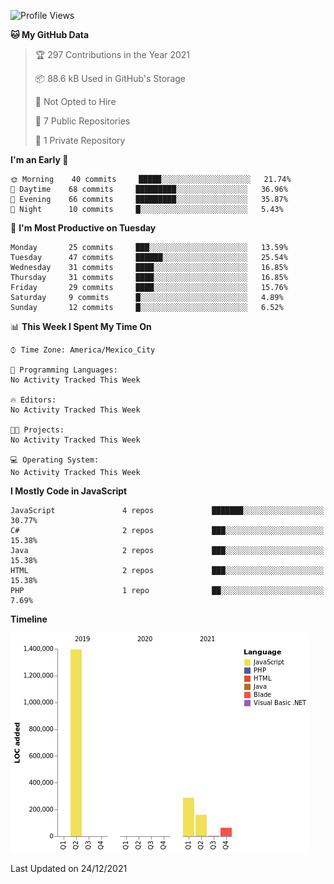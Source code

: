 <!--START_SECTION:waka-->
![Profile Views](http://img.shields.io/badge/Profile%20Views-0-blue)

**🐱 My GitHub Data** 

> 🏆 297 Contributions in the Year 2021
 > 
> 📦 88.6 kB Used in GitHub's Storage 
 > 
> 🚫 Not Opted to Hire
 > 
> 📜 7 Public Repositories 
 > 
> 🔑 1 Private Repository 
 > 
**I'm an Early 🐤** 

```text
🌞 Morning    40 commits     █████░░░░░░░░░░░░░░░░░░░░   21.74% 
🌆 Daytime    68 commits     █████████░░░░░░░░░░░░░░░░   36.96% 
🌃 Evening    66 commits     █████████░░░░░░░░░░░░░░░░   35.87% 
🌙 Night      10 commits     █░░░░░░░░░░░░░░░░░░░░░░░░   5.43%

```
📅 **I'm Most Productive on Tuesday** 

```text
Monday       25 commits     ███░░░░░░░░░░░░░░░░░░░░░░   13.59% 
Tuesday      47 commits     ██████░░░░░░░░░░░░░░░░░░░   25.54% 
Wednesday    31 commits     ████░░░░░░░░░░░░░░░░░░░░░   16.85% 
Thursday     31 commits     ████░░░░░░░░░░░░░░░░░░░░░   16.85% 
Friday       29 commits     ████░░░░░░░░░░░░░░░░░░░░░   15.76% 
Saturday     9 commits      █░░░░░░░░░░░░░░░░░░░░░░░░   4.89% 
Sunday       12 commits     █░░░░░░░░░░░░░░░░░░░░░░░░   6.52%

```


📊 **This Week I Spent My Time On** 

```text
⌚︎ Time Zone: America/Mexico_City

💬 Programming Languages: 
No Activity Tracked This Week

🔥 Editors: 
No Activity Tracked This Week

🐱‍💻 Projects: 
No Activity Tracked This Week

💻 Operating System: 
No Activity Tracked This Week

```

**I Mostly Code in JavaScript** 

```text
JavaScript               4 repos             ███████░░░░░░░░░░░░░░░░░░   30.77% 
C#                       2 repos             ███░░░░░░░░░░░░░░░░░░░░░░   15.38% 
Java                     2 repos             ███░░░░░░░░░░░░░░░░░░░░░░   15.38% 
HTML                     2 repos             ███░░░░░░░░░░░░░░░░░░░░░░   15.38% 
PHP                      1 repo              ██░░░░░░░░░░░░░░░░░░░░░░░   7.69%

```


**Timeline**

![Chart not found](https://raw.githubusercontent.com/JorgeGinez/JorgeGinez/main/charts/bar_graph.png) 


 Last Updated on 24/12/2021
<!--END_SECTION:waka-->
